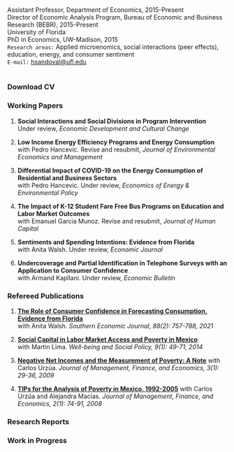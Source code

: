 # 

Assistant Professor, Department of Economics, 2015-Present  
Director of Economic Analysis Program, Bureau of Economic and Business Research (BEBR), 2015-Present  
University of Florida  
PhD in Economics, UW-Madison, 2015  
`Research areas:` Applied microenomics, social interactions (peer effects), education, energy, and consumer sentiment  
`E-mail:` hsandoval@ufl.edu

#   

### Download CV
<!--[Download CV](https://github.com/hhsandoval/hhsandoval.github.io/files/7698132/202111.CV.HS.pdf)-->

### Working Papers

1. **Social Interactions and Social Divisions in Program Intervention**  
   Under review, *Economic Development and Cultural Change*

2. **Low Income Energy Efficiency Programs and Energy Consumption**   
   with Pedro Hancevic. Revise and resubmit, *Journal of Environmental Economics and Management*

3. **Differential Impact of COVID-19 on the Energy Consumption of Residential and Business Sectors**  
   with Pedro Hancevic. Under review, *Economics of Energy & Environmental Policy*

4. **The Impact of K-12 Student Fare Free Bus Programs on Education and Labor Market Outcomes**  
   with Emanuel Garcia Munoz. Revise and resubmit, *Journal of Human Capital*

5. **Sentiments and Spending Intentions: Evidence from Florida**  
   with Anita Walsh. Under review, *Economic Journal*

6. **Undercoverage and Partial Identification in Telephone Surveys with an Application to Consumer Confidence**  
   with Armand Kapllani. Under review, *Economic Bulletin*

### Refereed Publications

1. **[The Role of Consumer Confidence in Forecasting Consumption, Evidence from Florida](https://doi.org/10.1002/soej.12528)**  
   with Anita Walsh. *Southern Economic Journal, 88(2): 757-788, 2021*

2. **[Social Capital in Labor Market Access and Poverty in Mexico](http://biblioteca.ciess.org/adiss/r458/social_capital_in_labor_market_access_and_poverty_in_mexico)**  
  with Martin Lima. *Well-being and Social Policy, 9(1): 49-71, 2014*

3. **[Negative Net Incomes and the Measurement of Poverty: A Note](https://ideas.repec.org/a/ega/rafega/200903.html)**
   with Carlos Urzúa. *Journal of Management, Finance, and Economics, 3(1): 29-36, 2009*

4. **[TIPs for the Analysis of Poverty in Mexico, 1992-2005](https://ideas.repec.org/a/ega/rafega/200806.html)**
   with Carlos Urzúa and Alejandra Macías. *Journal of Management, Finance, and Economics, 2(1): 74-91, 2008*


### Research Reports


### Work in Progress


<!-- ![Hector](https://user-images.githubusercontent.com/95992942/145701862-438f789f-30d0-4143-948b-695a9c4d9f90.jpg)

For more details see [Basic writing and formatting syntax](https://docs.github.com/en/github/writing-on-github/getting-started-with-writing-and-formatting-on-github/basic-writing-and-formatting-syntax).

### Jekyll Themes

Your Pages site will use the layout and styles from the Jekyll theme you have selected in your [repository settings](https://github.com/hhsandoval/hhsandoval.github.io/settings/pages). The name of this theme is saved in the Jekyll `_config.yml` configuration file.

### Support or Contact

Having trouble with Pages? Check out our [documentation](https://docs.github.com/categories/github-pages-basics/) or [contact support](https://support.github.com/contact) and we’ll help you sort it out.
 -->

